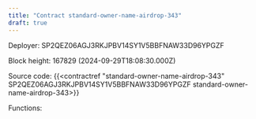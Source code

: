 ```yaml
---
title: "Contract standard-owner-name-airdrop-343"
draft: true
---
```

Deployer: SP2QEZ06AGJ3RKJPBV14SY1V5BBFNAW33D96YPGZF


 



Block height: 167829 (2024-09-29T18:08:30.000Z)

Source code: {{<contractref "standard-owner-name-airdrop-343" SP2QEZ06AGJ3RKJPBV14SY1V5BBFNAW33D96YPGZF standard-owner-name-airdrop-343>}}

Functions:



